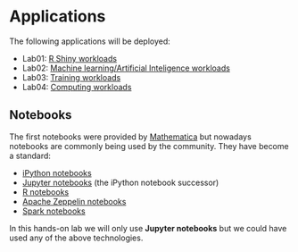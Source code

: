 # Applications

The following applications will be deployed:

* Lab01: [R Shiny workloads](r-shiny.md)
* Lab02: [Machine learning/Artificial Inteligence workloads](ml.md)
* Lab03: [Training workloads](training.md)
* Lab04: [Computing workloads](pi.md)

## Notebooks

The first notebooks were provided by [Mathematica](http://www.wolfram.com/mathematica/) but nowadays notebooks are commonly being used by the community. They have become a standard:

* [iPython notebooks](https://ipython.org/notebook.html)
* [Jupyter notebooks](https://jupyter.org/) (the iPython notebook successor)
* [R notebooks](https://bookdown.org/yihui/rmarkdown/notebook.html)
* [Apache Zeppelin notebooks](https://zeppelin.apache.org/)
* [Spark notebooks](http://spark-notebook.io/)

In this hands-on lab we will only use **Jupyter notebooks** but we could have used any of the above technologies.
